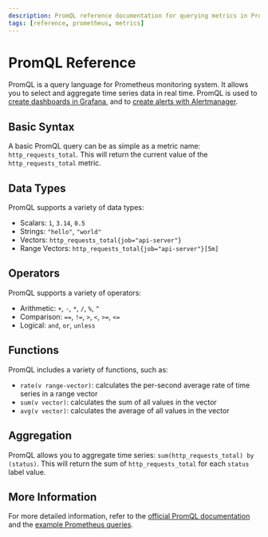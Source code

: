 ```yaml
---
description: PromQL reference documentation for querying metrics in Prometheus.
tags: [reference, prometheus, metrics]
---
```


# PromQL Reference

PromQL is a query language for Prometheus monitoring system. It allows you to select and aggregate time series data in real time. PromQL is used to [create dashboards in Grafana][howto-grafana-dashboard], and to [create alerts with Alertmanager][howto-alertmanager-alerts].

[howto-grafana-dashboard]: ../how-to/dashboard.md
[howto-alertmanager-alerts]: ../../alerting/how-to/prometheus-basic.md

## Basic Syntax

A basic PromQL query can be as simple as a metric name: `http_requests_total`. This will return the current value of the `http_requests_total` metric.

## Data Types

PromQL supports a variety of data types:

- Scalars: `1`, `3.14`, `0.5`
- Strings: `"hello"`, `"world"`
- Vectors: `http_requests_total{job="api-server"}`
- Range Vectors: `http_requests_total{job="api-server"}[5m]`

## Operators

PromQL supports a variety of operators:

- Arithmetic: `+`, `-`, `*`, `/`, `%`, `^`
- Comparison: `==`, `!=`, `>`, `<`, `>=`, `<=`
- Logical: `and`, `or`, `unless`

## Functions

PromQL includes a variety of functions, such as:

- `rate(v range-vector)`: calculates the per-second average rate of time series in a range vector
- `sum(v vector)`: calculates the sum of all values in the vector
- `avg(v vector)`: calculates the average of all values in the vector

## Aggregation

PromQL allows you to aggregate time series: `sum(http_requests_total) by (status)`. This will return the sum of `http_requests_total` for each `status` label value.

## More Information

For more detailed information, refer to the [official PromQL documentation][prometheus-querying-basics] and the [example Prometheus queries][prometheus-example-queries].

[prometheus-querying-basics]: https://prometheus.io/docs/prometheus/latest/querying/basics/
[prometheus-example-queries]: https://prometheus.io/docs/prometheus/latest/querying/examples/

